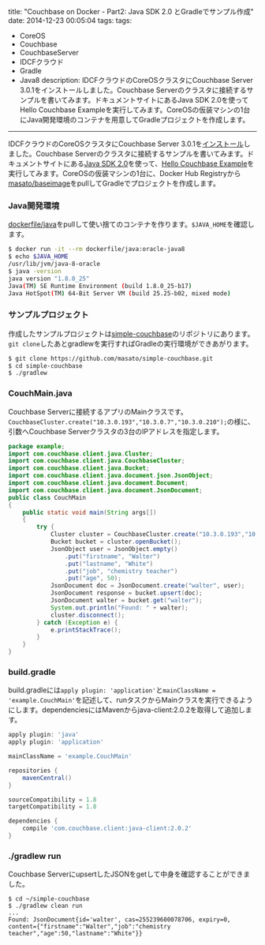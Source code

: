 title: "Couchbase on Docker - Part2: Java SDK 2.0 とGradleでサンプル作成"
date: 2014-12-23 00:05:04
tags:
tags:
 - CoreOS
 - Couchbase
 - CouchbaseServer
 - IDCFクラウド
 - Gradle
 - Java8
description: IDCFクラウドのCoreOSクラスタにCouchbase Server 3.0.1をインストールしました。Couchbase Serverのクラスタに接続するサンプルを書いてみます。ドキュメントサイトにあるJava SDK 2.0を使ってHello Couchbase Exampleを実行してみます。CoreOSの仮装マシンの1台にJava開発環境のコンテナを用意してGradleプロジェクトを作成します。
---

IDCFクラウドのCoreOSクラスタにCouchbase Server 3.0.1を[インストール](/2014/12/20/idcf-coreos-couchbase-install/)しました。Couchbase Serverのクラスタに接続するサンプルを書いてみます。ドキュメントサイトにある[Java SDK 2.0](http://docs.couchbase.com/developer/java-2.0/java-intro.html)を使って、[Hello Couchbase Example](http://docs.couchbase.com/developer/java-2.0/hello-couchbase.html)を実行してみます。CoreOSの仮装マシンの1台に、Docker Hub Registryから[masato/baseimage](https://registry.hub.docker.com/u/masato/baseimage/)をpullしてGradleでプロジェクトを作成します。

<!-- more -->

### Java開発環境

[dockerfile/java](https://registry.hub.docker.com/u/dockerfile/java/)をpullして使い捨てのコンテナを作ります。`$JAVA_HOME`を確認します。

``` bash
$ docker run -it --rm dockerfile/java:oracle-java8
$ echo $JAVA_HOME
/usr/lib/jvm/java-8-oracle
$ java -version
java version "1.8.0_25"
Java(TM) SE Runtime Environment (build 1.8.0_25-b17)
Java HotSpot(TM) 64-Bit Server VM (build 25.25-b02, mixed mode)
```

### サンプルプロジェクト

作成したサンプルプロジェクトは[simple-couchbase](https://github.com/masato/simple-couchbase)のリポジトリにあります。`git clone`したあとgradlewを実行すればGradleの実行環境ができあがります。

``` bash
$ git clone https://github.com/masato/simple-couchbase.git
$ cd simple-couchbase
$ ./gradlew
```

### CouchMain.java

Couchbase Serverに接続するアプリのMainクラスです。`CouchbaseCluster.create("10.3.0.193","10.3.0.7","10.3.0.210");`の様に、引数へCouchbase Serverクラスタの3台のIPアドレスを指定します。

``` java ~/simple-couchbase/src/main/java/example/CouchMain.java
package example;
import com.couchbase.client.java.Cluster;
import com.couchbase.client.java.CouchbaseCluster;
import com.couchbase.client.java.Bucket;
import com.couchbase.client.java.document.json.JsonObject;
import com.couchbase.client.java.document.Document;
import com.couchbase.client.java.document.JsonDocument;
public class CouchMain
{
    public static void main(String args[])
    {
        try {
            Cluster cluster = CouchbaseCluster.create("10.3.0.193","10.3.0.7","10.3.0.210");
            Bucket bucket = cluster.openBucket();
            JsonObject user = JsonObject.empty()
                .put("firstname", "Walter")
                .put("lastname", "White")
                .put("job", "chemistry teacher")
                .put("age", 50);
            JsonDocument doc = JsonDocument.create("walter", user);
            JsonDocument response = bucket.upsert(doc);
            JsonDocument walter = bucket.get("walter");
            System.out.println("Found: " + walter);
            cluster.disconnect();
        } catch (Exception e) {
            e.printStackTrace();
        }
    }
}
```

### build.gradle

build.gradleには`apply plugin: 'application'`と`mainClassName = 'example.CouchMain'`を記述して、runタスクからMainクラスを実行できるようにします。dependenciesにはMavenからjava-client:2.0.2を取得して追加します。

``` groovy ~/simple-couchbase/build.gradle
apply plugin: 'java'
apply plugin: 'application'

mainClassName = 'example.CouchMain'

repositories {
    mavenCentral()
}

sourceCompatibility = 1.8
targetCompatibility = 1.8

dependencies {
    compile 'com.couchbase.client:java-client:2.0.2'
}
```

### ./gradlew run

Couchbase ServerにupsertしたJSONをgetして中身を確認することができました。

```
$ cd ~/simple-couchbase
$ ./gradlew clean run
...
Found: JsonDocument{id='walter', cas=255239600078706, expiry=0, content={"firstname":"Walter","job":"chemistry teacher","age":50,"lastname":"White"}}
```
